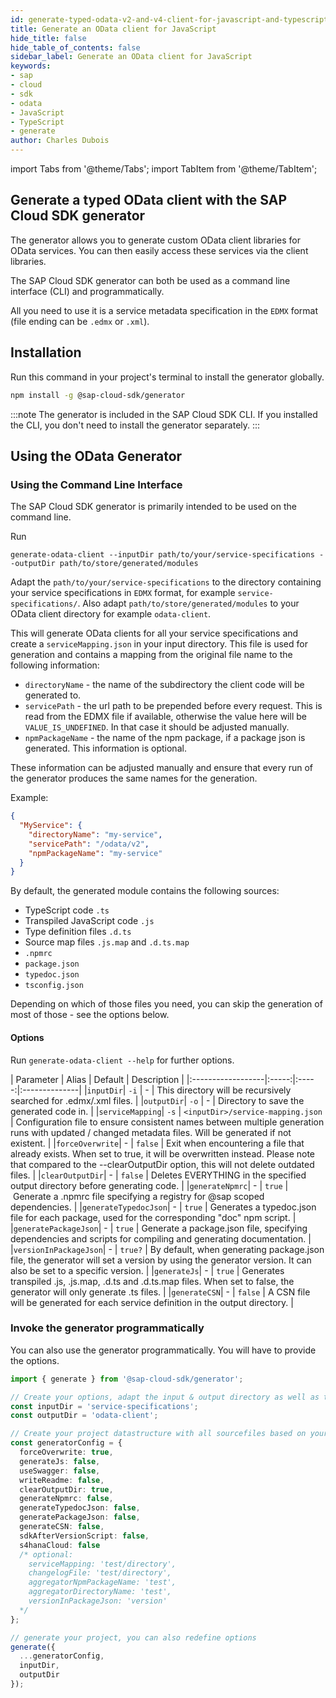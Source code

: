```yaml
---
id: generate-typed-odata-v2-and-v4-client-for-javascript-and-typescript
title: Generate an OData client for JavaScript
hide_title: false
hide_table_of_contents: false
sidebar_label: Generate an OData client for JavaScript
keywords:
- sap
- cloud
- sdk
- odata
- JavaScript
- TypeScript
- generate
author: Charles Dubois
---
```


import Tabs from '@theme/Tabs';
import TabItem from '@theme/TabItem';

## Generate a typed OData client with the SAP Cloud SDK generator

The generator allows you to generate custom OData client libraries for OData services. You can then easily access these services via the client libraries.

The SAP Cloud SDK generator can both be used as a command line interface (CLI) and programmatically.

All you need to use it is a service metadata specification in the `EDMX` format (file ending can be `.edmx` or `.xml`).

## Installation

Run this command in your project's terminal to install the generator globally.
```sh
npm install -g @sap-cloud-sdk/generator
```

:::note
The generator is included in the SAP Cloud SDK CLI. If you installed the CLI, you don't need to install the generator separately.
:::

## Using the OData Generator

### Using the Command Line Interface

The SAP Cloud SDK generator is primarily intended to be used on the command line.

Run
```shell
generate-odata-client --inputDir path/to/your/service-specifications --outputDir path/to/store/generated/modules
```

Adapt the `path/to/your/service-specifications` to the directory containing your service specifications in `EDMX` format, for example `service-specifications/`. Also adapt `path/to/store/generated/modules` to your OData client directory for example `odata-client`.

This will generate OData clients for all your service specifications and create a `serviceMapping.json` in your input directory. This file is used for generation and contains a mapping from the original file name to the following information:
* `directoryName` - the name of the subdirectory the client code will be generated to.
* `servicePath` - the url path to be prepended before every request. This is read from the EDMX file if available, otherwise the value here will be `VALUE_IS_UNDEFINED`. In that case it should be adjusted manually.
* `npmPackageName` - the name of the npm package, if a package json is generated. This information is optional.

These information can be adjusted manually and ensure that every run of the generator produces the same names for the generation.

Example:
```json
{
  "MyService": {
    "directoryName": "my-service",
    "servicePath": "/odata/v2",
    "npmPackageName": "my-service"
  }
}
```

By default, the generated module contains the following sources:
- TypeScript code `.ts`
- Transpiled JavaScript code `.js`
- Type definition files `.d.ts`
- Source map files `.js.map` and `.d.ts.map`
- `.npmrc`
- `package.json`
- `typedoc.json`
- `tsconfig.json`

Depending on which of those files you need, you can skip the generation of most of those - see the options below.

#### Options


Run `generate-odata-client --help` for further options.


|   Parameter       | Alias | Default |   Description |
|:------------------|:-----:|:----  -:|:--------------|
|`inputDir`| `-i` | - | This directory will be recursively searched for .edmx/.xml files. |
|`outputDir`| `-o` | - | Directory to save the generated code in. |
|`serviceMapping`| `-s` | `<inputDir>/service-mapping.json` | Configuration file to ensure consistent names between multiple generation runs with updated / changed metadata files. Will be generated if not existent. |
|`forceOverwrite`| - | `false` | Exit when encountering a file that already exists. When set to true, it will be overwritten instead. Please note that compared to the --clearOutputDir option, this will not delete outdated files. |
|`clearOutputDir`| - | `false` | Deletes EVERYTHING in the specified output directory before generating code. |
|`generateNpmrc`| - | `true` | Generate a .npmrc file specifying a registry for @sap scoped dependencies. |
|`generateTypedocJson`| - | `true` | Generates a typedoc.json file for each package, used for the corresponding "doc" npm script. |
|`generatePackageJson`| - | `true` | Generate a package.json file, specifying dependencies and scripts for compiling and generating documentation. |
|`versionInPackageJson`| - | `true?` | By default, when generating package.json file, the generator will set a version by using the generator version. It can also be set to a specific version. |
|`generateJs`| - | `true` | Generates transpiled .js, .js.map, .d.ts and .d.ts.map files. When set to false, the generator will only generate .ts files. |
|`generateCSN`| - | `false` | A CSN file will be generated for each service definition in the output directory. |


### Invoke the generator programmatically

You can also use the generator programmatically. You will have to provide the options.

```ts
import { generate } from '@sap-cloud-sdk/generator';

// Create your options, adapt the input & output directory as well as the package name according to your setup.
const inputDir = 'service-specifications';
const outputDir = 'odata-client';

// Create your project datastructure with all sourcefiles based on your options
const generatorConfig = {
  forceOverwrite: true,
  generateJs: false,
  useSwagger: false,
  writeReadme: false,
  clearOutputDir: true,
  generateNpmrc: false,
  generateTypedocJson: false,
  generatePackageJson: false,
  generateCSN: false,
  sdkAfterVersionScript: false,
  s4hanaCloud: false
  /* optional:
    serviceMapping: 'test/directory',
    changelogFile: 'test/directory',
    aggregatorNpmPackageName: 'test',
    aggregatorDirectoryName: 'test',
    versionInPackageJson: 'version'
  */
};

// generate your project, you can also redefine options
generate({
  ...generatorConfig,
  inputDir,
  outputDir
});
```
